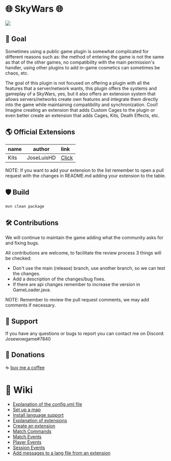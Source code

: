 # 🌐 SkyWars 🌐
<img src="https://i.imgur.com/qePJvtU.png">

## 🧪 Goal
Sometimes using a public game plugin is somewhat complicated for different reasons such as: the method of entering the game is not the same as that of the other games, no compatibility with the main permission's handler, using other plugins to add in-game cosmetics can sometimes be chaos, etc.</br>

The goal of this plugin is not focused on offering a plugin with all the features that a server/network wants, this plugin offers the systems and gameplay of a SkyWars, yes, but it also offers an extension system that allows servers/networks create own features and integrate them directly into the game while maintaining compatibility and synchronization. Cool! Imagine creating an extension that adds Custom Cages to the plugin or even better create an extension that adds Cages, Kits, Death Effects, etc.

## 🌎 Official Extensions
| name |   author   | link                                                                                         |
|:-----|:----------:|:---------------------------------------------------------------------------------------------|
| Kits | JoseLuisHD | <a href="https://github.com/JoseLuisHD/SkyWars/tree/release/example/KitsExtension">Click</a> |

NOTE: If you want to add your extension to the list remember to open a pull request with the changes in README.md adding your extension to the table.

## 🛡 Build
```
mvn clean package
```

## 🛠 Contributions
We will continue to maintain the game adding what the community asks for and fixing bugs. <br>

All contributions are welcome, to facilitate the review process 3 things will be checked:<br>
- Don't use the main (release) branch, use another branch, so we can test the changes.
- Add a description of the changes/bug fixes.
- If there are api changes remember to increase the version in GameLoader.java.

NOTE: Remember to review the pull request comments, we may add comments if necessary.

## 💓 Support
If you have any questions or bugs to report you can contact me on Discord: Josewowgame#7840


## 🎁 Donations
☕ <a href="https://www.buymeacoffee.com/joseluishd">buy me a coffee</a>

# 🏹 Wiki
- <a href="">Explanation of the config.yml file</a>
- <a href="">Set up a map</a>
- <a href="">Install language support</a>
- <a href="">Explanation of extensions</a>
- <a href="">Create an extension</a>
- <a href="">Match Commands<a href="">
- <a href="">Match Events</a>
- <a href="">Player Events</a>
- <a href="">Session Events</a>
- <a href="">Add messages to a lang file from an extension</a>